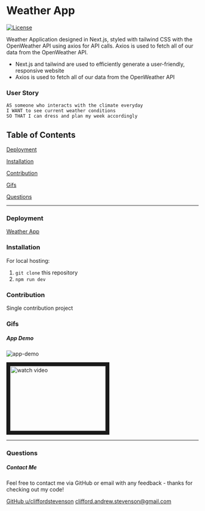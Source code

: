 # Weather App
[![License](https://img.shields.io/badge/license-Other-orange)](https://opensource.org/licenses)

Weather Application designed in Next.js, styled with tailwind CSS with the OpenWeather API using axios for API calls. Axios is used to fetch all of our data from the OpenWeather API.

* Next.js and tailwind are used to efficiently generate a user-friendly, responsive website
* Axios is used to fetch all of our data from the OpenWeather API

### User Story
```
AS someone who interacts with the climate everyday
I WANT to see current weather conditions 
SO THAT I can dress and plan my week accordingly
```

## Table of Contents

[Deployment](#deployment)

[Installation](#installation)

[Contribution](#contribution)

[Gifs](#gifs)

[Questions](#questions)

----

<a name="deployment"></a>
### Deployment

[Weather App](https://cliffordstevenson.github.io/weatherapp/)

<a name="installation"></a>
### Installation

For local hosting:

1. `git clone` this repository
2. `npm run dev`

<a name="contribution"></a>
### Contribution

Single contribution project 

<a name="gifs"></a>
### Gifs

##### App Demo
![app-demo](./img/app-demo.gif)

<a href="https://www.youtube.com/watch?v=j_0gAi-mRqQ" target="_blank">
  <img src="Weather_-_Next_App_-_Google_Chrome_2023-01-24_00-38-30_AdobeExpress.gif" alt="watch video" width=250 height=170 border=10 />
</a>

----

<a name="questions"></a>
### Questions
##### Contact Me

Feel free to contact me via GitHub or email with any feedback - thanks for checking out my code!

[GitHub u/cliffordstevenson](https://github.com/cliffordstevenson)
clifford.andrew.stevenson@gmail.com
